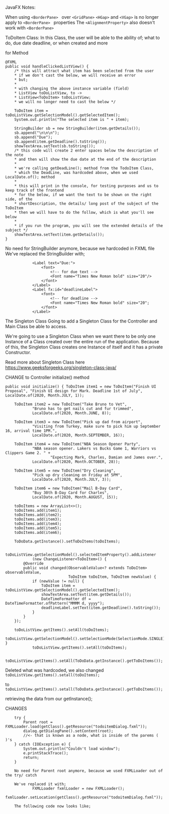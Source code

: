 JavaFX Notes:

When using `<BorderPane> ` over `<GridPane>`
`<HGap>` and `<VGap>` is no longer apply to `<BorderPane> ` properties
The `<AlignmentProperty>` also doesn't work with `<BorderPane> `

ToDoItem Class:
In this Class, the user will be able to the ability of;
what to do,
due date deadline, or when created and more

for Method

    @FXML
    public void handleClickedListView() {
        /* this will attract what item has been selected from the user
        * if we don't cast the below, we will receive an error
        * but;
        *
        * with changing the above instance variable (field)
        * ListView toDoListView, to ->
        * ListView<ToDoItem> toDoListView;
        * we will no longer need to cast the below */

        ToDoItem item = toDoListView.getSelectionModel().getSelectedItem();
        System.out.println("The selected item is " + item);

        StringBuilder sb = new StringBuilder(item.getDetails());
        sb.append("\n\n\n");
        sb.append("Due");
        sb.append(item.getDeadline().toString());
        showTextArea.setText(sb.toString());
        /* this code will create 2 enter spaces below the description of the note
        * and then will show the due date at the end of the description
        *
        * we're calling getDeadLine(); method from the TodoItem Class,
        * which the DeadLine, was hardcoded above, when we used LocalDate.of(); method
        *
        * this will print in the console, for testing purposes and us to keep track of the frontend
        * for the below, if we want the text to be shown on the right side, of the
        * shortDescription, the details/ long post of the subject of the ToDoItem
        * then we will have to do the follow, which is what you'll see below
        *
        * if you run the program, you will see the extended details of the subject */
        showTextArea.setText(item.getDetails());
    }
    
No need for StringBuilder anymore, because we hardcoded in FXML file
We've replaced the StringBuilder with;

                <Label text="Due:">
                    <font>
                        <!-- for due text -->
                        <Font name="Times New Roman bold" size="20"/>
                    </font>
                </Label>
                <Label fx:id="deadlineLabel">
                    <font>
                        <!-- for deadline -->
                        <Font name="Times New Roman bold" size="20";
                    </font>
                </Label>

The Singleton Class
Going to add a Singleton Class for the Controller and Main Class be able to access.

We're going to use a Singleton Class when we want there to be only one Instance of a Class
created over the entire run of the application. Because of this, the Singleton Class creates
one Instance of itself and it has a private Constructor.

Read more about Singleton Class here
https://www.geeksforgeeks.org/singleton-class-java/

CHANGE to Controller initialize() method

`public void initialize() {
        ToDoItem item1 = new ToDoItem("Finish UI Proposal",
                "Finish UI design for Mark. Deadline 1st of July",
                LocalDate.of(2020, Month.JULY, 1));`

        ToDoItem item2 = new ToDoItem("Take Bruno to Vet",
                "Bruno has to get nails cut and fur trimmed",
                LocalDate.of(2020, Month.JUNE, 8));

        ToDoItem item3 = new ToDoItem("Pick up dad from airport",
                "Visiting from Turkey, make sure to pick him up September 16, arrival time 1PM.",
                LocalDate.of(2020, Month.SEPTEMBER, 16));

        ToDoItem item4 = new ToDoItem("NBA Season Opener Party",
                "NBA season opener. Lakers vs Bucks Game 1, Warriors vs Clippers Game 2. " +
                        "Expecting Mark, Charles, Damian and James over.",
                LocalDate.of(2020, Month.OCTOBER, 28));

        ToDoItem item5 = new ToDoItem("Dry Cleaning",
                "Pick up dry cleaning on Friday at 5PM",
                LocalDate.of(2020, Month.JULY, 3));

        ToDoItem item6 = new ToDoItem("Mail B-Day Card",
                "Buy 30th B-Day Card for Charles",
                LocalDate.of(2020, Month.AUGUST, 15));

        toDoItems = new ArrayList<>();
        toDoItems.add(item1);
        toDoItems.add(item2);
        toDoItems.add(item3);
        toDoItems.add(item4);
        toDoItems.add(item5);
        toDoItems.add(item6);

        ToDoData.getInstance().setToDoItems(toDoItems);

        toDoListView.getSelectionModel().selectedItemProperty().addListener
                (new ChangeListener<ToDoItem>() {
            @Override
            public void changed(ObservableValue<? extends ToDoItem> observableValue,
                                ToDoItem toDoItem, ToDoItem newValue) {
                if (newValue != null) {
                    ToDoItem item = toDoListView.getSelectionModel().getSelectedItem();
                    showTextArea.setText(item.getDetails());
                    DateTimeFormatter df = DateTimeFormatter.ofPattern("MMMM d, yyyy");
                    deadlineLabel.setText(item.getDeadline().toString());
                }
            }
        });

        toDoListView.getItems().setAll(toDoItems);
        toDoListView.getSelectionModel().setSelectionMode(SelectionMode.SINGLE);
    }
                toDoListView.getItems().setAll(toDoItems);

        toDoListView.getItems().setAll(ToDoData.getInstance().getToDoItems());
        
Deleted what was hardcoded, we also changed `toDoListView.getItems().setall(toDoItems);`

to `toDoListView.getItems().setall(ToDoData.getInstance().getToDoItems());`

retrieving the data from our getInstance();

CHANGES

        try {
            Parent root = FXMLLoader.load(getClass().getResource("todoitemDialog.fxml"));
            dialog.getDialogPane().setContent(root);
            //<- that is known as a node, what is inside of the parems ( )'s
        } catch (IOException e) {
            System.out.println("Couldn't load window");
            e.printStackTrace();
            return;
        }
        
        No need for Parent root anymore, because we used FXMLLoader out of the try/ catch
        
        We've replaced it with;
                FXMLLoader fxmlLoader = new FXMLLoader();
                fxmlLoader.setLocation(getClass().getResource("todoitemDialog.fxml"));
                
        The following code now looks like;
        
        
